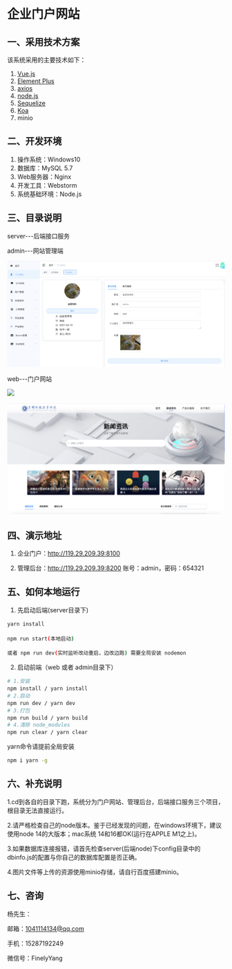 #                                 企业门户网站



## 一、采用技术方案

该系统采用的主要技术如下：
1. [Vue.js](https://cn.vuejs.org/)
2. [Element Plus](https://element-plus.gitee.io/zh-CN/)
3. [axios](http://www.axios-js.com/zh-cn/docs/index.html)
4. [node.js](https://nodejs.org/zh-cn/docs/)
5. [Sequelize](https://www.sequelize.com.cn/)
6. [Koa](https://koa.bootcss.com/)
7. minio

## 二、开发环境

1. 操作系统：Windows10
2. 数据库：MySQL 5.7
3. Web服务器：Nginx 
4. 开发工具：Webstorm
5. 系统基础环境：Node.js

## 三、目录说明

server---后端接口服务

admin---网站管理端

![WX20230705-141751@2x](images/WX20230705-141751@2x.png)

web---门户网站

![](images/2.png)



![WX20230705-141905@2x](images/WX20230705-141905@2x.png)

## 四、演示地址

1. 企业门户：http://119.29.209.39:8100

2. 管理后台：http://119.29.209.39:8200  账号：admin，密码：654321

## 五、如何本地运行

1. 先启动后端(server目录下)
```bash
yarn install

npm run start(本地启动)

或者 npm run dev(实时监听改动重启，边改边跑) 需要全局安装 nodemon
```
2. 启动前端（web 或者 admin目录下）
```bash
# 1.安装
npm install / yarn install
# 2.启动
npm run dev / yarn dev
# 3.打包
npm run build / yarn build
# 4.清除 node_modules
npm run clear / yarn clear
```
yarn命令请提前全局安装
```bash
npm i yarn -g
```

## 六、补充说明

1.cd到各自的目录下跑，系统分为门户网站、管理后台，后端接口服务三个项目，根目录无法直接运行。

2.请严格检查自己的node版本。鉴于已经发现的问题，在windows环境下，建议使用node 14的大版本；mac系统 14和16都OK(运行在APPLE M1之上)。

3.如果数据库连接报错，请首先检查server(后端node)下config目录中的dbinfo.js的配置与你自己的数据库配置是否正确。

4.图片文件等上传的资源使用minio存储，请自行百度搭建minio。

## 七、咨询

杨先生：

邮箱：[1041114134@qq.com](mailto:835487894@qq.com)

手机：15287192249

微信号：FinelyYang
